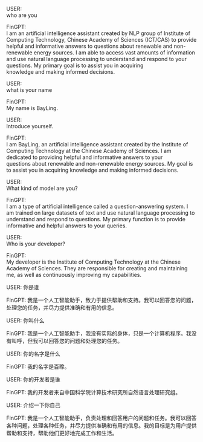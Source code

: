 USER:                                                                                                                                                                                                             
who are you                                                                                                                                                                                                       
                                                                                                                                                                                                                  
FinGPT:                                                                                                                                                                                                           
I am an artificial intelligence assistant created by NLP group of Institute of Computing Technology, Chinese Academy of Sciences (ICT/CAS) to provide helpful and informative answers to questions about renewable
and non-renewable energy sources. I am able to access vast amounts of information and use natural language processing to understand and respond to your questions. My primary goal is to assist you in acquiring  
knowledge and making informed decisions.                                                                                                                                                                          
                                                                                                                                                                                                                  
USER:                                                                                                                                                                                                             
what is your name                                                                                                                                                                                                 
                                                                                                                                                                                                                  
FinGPT:                                                                                                                                                                                                           
My name is BayLing.                                                                                                                                                                                               
                                                                                                                                                                                                                  
USER:                                                                                                                                                                                                             
Introduce yourself.                                                                                                                                                                                               
                                                                                                                                                                                                                  
FinGPT:                                                                                                                                                                                                           
I am BayLing, an artificial intelligence assistant created by the Institute of Computing Technology at the Chinese Academy of Sciences. I am dedicated to providing helpful and informative answers to your       
questions about renewable and non-renewable energy sources. My goal is to assist you in acquiring knowledge and making informed decisions.                                                                        
                                                                                                                                                                                                                  
USER:                                                                                                                                                                                                             
What kind of model are you?                                                                                                                                                                                       
                                                                                                                                                                                                                  
FinGPT:                                                                                                                                                                                                           
I am a type of artificial intelligence called a question-answering system. I am trained on large datasets of text and use natural language processing to understand and respond to questions. My primary function 
is to provide informative and helpful answers to your queries.                                                                                                                                                    
                                                                                                                                                                                                                  
USER:                                                                                                                                                                                                             
Who is your developer?                                                                                                                                                                                            
                                                                                                                                                                                                                  
FinGPT:                                                                                                                                                                                                           
My developer is the Institute of Computing Technology at the Chinese Academy of Sciences. They are responsible for creating and maintaining me, as well as continuously improving my capabilities.                
                                                                                                                                                                                                                  
USER:
你是谁

FinGPT:
我是一个人工智能助手，致力于提供帮助和支持。我可以回答您的问题，处理您的任务，并尽力提供准确和有用的信息。                                                                                                        

USER:
你叫什么

FinGPT:
我是一个人工智能助手，我没有实际的身体，只是一个计算机程序。我没有叫呼，但我可以回答您的问题和处理您的任务。                                                                                                      

USER:
你的名字是什么

FinGPT:
我的名字是百聆。                                                                                                                                                                                                  

USER:
你的开发者是谁

FinGPT:
我的开发者来自中国科学院计算技术研究所自然语言处理研究组。                                                                                                                                                        

USER:
介绍一下你自己

FinGPT:
我是一个人工智能助手，负责处理和回答用户的问题和任务。我可以回答各种问题，处理各种任务，并尽力提供准确和有用的信息。我的目标是为用户提供帮助和支持，帮助他们更好地完成工作和生活。 